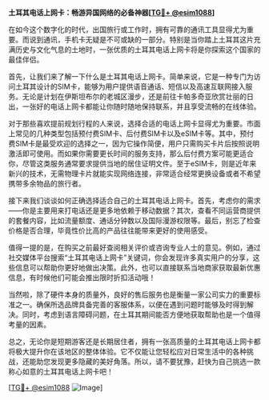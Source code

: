 **土耳其电话上网卡：畅游异国网络的必备神器[[TG💪+ @esim1088](https://t.me/s/esim1088)]**

在如今这个数字化的时代，出国旅行或工作时，拥有可靠的通讯工具显得尤为重要。而说到通讯，手机卡无疑是不可或缺的一部分。特别是当你踏上土耳其这片充满历史与文化气息的土地时，一张优质的土耳其电话上网卡将是你探索这个国家的最佳伴侣。

首先，让我们来了解一下什么是土耳其电话上网卡。简单来说，它是一种专门为访问土耳其设计的SIM卡，能够为用户提供语音通话、短信以及高速互联网接入服务。无论是计划在伊斯坦布尔的老城区漫步，还是前往卡帕多奇亚欣赏壮丽的日出，一张好的电话上网卡都能让你随时随地保持联系，并且享受流畅的在线体验。

对于那些喜欢提前规划行程的人来说，选择合适的电话上网卡显得尤为重要。市面上常见的几种类型包括预付费SIM卡、后付费SIM卡以及eSIM卡等。其中，预付费SIM卡是最受欢迎的选择之一，因为它操作简便，用户只需购买卡片后按照说明激活即可使用。而如果你需要更长时间的服务支持，那么后付费方案可能更适合你，尽管这类服务通常要求提供当地的居住证明文件。至于eSIM卡，则是近年来新兴的技术，无需物理卡片就能实现网络连接，非常适合经常更换设备或者不希望携带多余物品的旅行者。

接下来我们谈谈如何正确选择适合自己的土耳其电话上网卡。首先，考虑你的需求——你是主要用来打电话还是更多地依赖于移动数据？其次，查看不同运营商提供的套餐内容，比如流量额度、通话分钟数以及国际漫游权限等。最后，别忘了检查价格是否合理，毕竟性价比高的产品往往能带来更好的使用感受。

值得一提的是，在购买之前最好查阅相关评价或咨询专业人士的意见。例如，通过社交媒体平台搜索“土耳其电话上网卡”关键词，你会发现许多真实用户的分享，这些信息可以帮助你更好地做出决策。此外，也可以直接联系当地商家获取最新优惠信息，有时候他们可能会推出限时折扣活动哦！

当然啦，除了硬件本身的质量外，良好的售后服务也是衡量一家公司实力的重要标准之一。确保所选品牌具备完善的客服体系，以便在遇到问题时能够及时得到解决。同时，考虑到语言障碍问题，在土耳其期间能否方便地获取帮助也是一个值得考量的因素。

总之，无论你是短期游客还是长期居住者，拥有一张高质量的土耳其电话上网卡都将极大提升你在该地区的整体体验。它不仅能让您轻松应对日常生活中的各种挑战，还能助您发现更多隐藏的美好角落。所以，请不要犹豫，赶快为自己挑选一款称心如意的土耳其电话上网卡吧！

[[TG💪+ @esim1088](https://t.me/s/esim1088) ![Image](https://i.postimg.cc/4NQfJmqS/Snipaste-2025-05-13-00-14-12.png)]